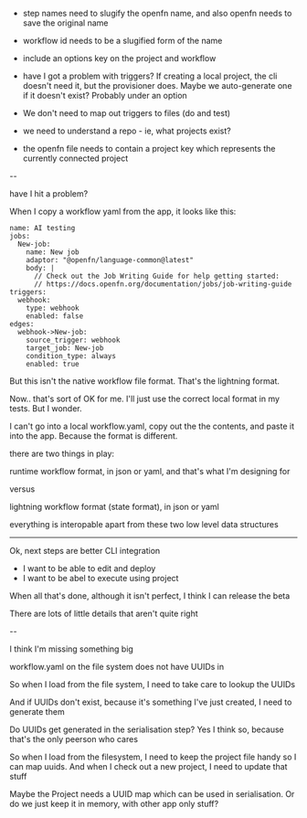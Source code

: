 - step names need to slugify the openfn name, and also openfn needs to save the original name
- workflow id needs to be a slugified form of the name
- include an options key on the project and workflow

- have I got a problem with triggers? If creating a local project, the cli doesn't need it, but the provisioner does. Maybe we auto-generate one if it doesn't exist? Probably under an option

- We don't need to map out triggers to files (do and test)

- we need to understand a repo - ie, what projects exist?

- the openfn file needs to contain a project key which represents the currently connected project

--

have I hit a problem?

When I copy a workflow yaml from the app, it looks like this:

```
name: AI testing
jobs:
  New-job:
    name: New job
    adaptor: "@openfn/language-common@latest"
    body: |
      // Check out the Job Writing Guide for help getting started:
      // https://docs.openfn.org/documentation/jobs/job-writing-guide
triggers:
  webhook:
    type: webhook
    enabled: false
edges:
  webhook->New-job:
    source_trigger: webhook
    target_job: New-job
    condition_type: always
    enabled: true
```

But this isn't the native workflow file format. That's the lightning format.

Now.. that's sort of OK for me. I'll just use the correct local format in my tests. But I wonder.

I can't go into a local workflow.yaml, copy out the the contents, and paste it into the app. Because the format is different.

there are two things in play:

runtime workflow format, in json or yaml, and that's what I'm designing for

versus

lightning workflow format (state format), in json or yaml

everything is interopable apart from these two low level data structures

---

Ok, next steps are better CLI integration

- I want to be able to edit and deploy
- I want to be abel to execute using project

When all that's done, although it isn't perfect, I think I can release the beta

There are lots of little details that aren't quite right

--

I think I'm missing something big

workflow.yaml on the file system does not have UUIDs in

So when I load from the file system, I need to take care to lookup the UUIDs

And if UUIDs don't exist, because it's something I've just created, I need to generate them

Do UUIDs get generated in the serialisation step? Yes I think so, because that's the only peerson who cares

So when I load from the filesystem, I need to keep the project file handy so I can map uuids. And when I check out a new project, I need to update that stuff

Maybe the Project needs a UUID map which can be used in serialisation. Or do we just keep it in memory, with other app only stuff?
